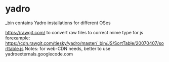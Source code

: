 yadro
=====

_bin contains Yadro installations for different OSes

https://rawgit.com/ to convert raw files to correct mime type
for js forexample:
https://cdn.rawgit.com/tiesky/yadro/master/_bin/JS/SortTable/20070407/sorttable.js
Notes: for web-CDN needs, better to use yadroexternals.googlecode.com